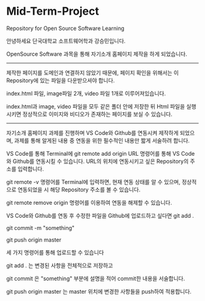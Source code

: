 # Mid-Term-Project
Repository for Open Source Software Learning

안녕하세요 단국대학교 소프트웨어학과 강승민입니다.

OpenSource Software 과목을 통해 자기소개 홈페이지 제작을 하게 되었습니다.

****************************************************************************************************************************************************
제작한 페이지를 도메인과 연결하지 않았기 때문에, 페이지 확인을 위해서는 이 Repository에 있는 파일을 다운받으셔야 합니다.

index.html 파일, image파일 2개, video 파일 1개로 이루어져있습니다.

index.html과 image, video 파일을 모두 같은 폴더 안에 저장한 뒤 Html 파일을 실행시키면 정상적으로 이미지와 비디오가 존재하는 페이지를 보실 수 있습니다.
****************************************************************************************************************************************************


자기소개 홈페이지 과제를 진행하며 VS Code와 Github를 연동시켜 제작하게 되었으며, 
과제를 통해 알게된 내용 중 연동을 위한 필수적인 내용만 짧게 서술하려 합니다.

VS Code를 통해 Terminal에
git remote add origin URL 명령어를 통해 VS Code와 Github를 연동시킬 수 있습니다.
URL의 위치에 연동시키고 싶은 Repository의 주소를 입력합니다.

git remote -v 명령어를 Terminal에 입력하면, 현재 연동 상태를 알 수 있으며,
정상적으로 연동되었을 시 해당 Repository 주소를 볼 수 있습니다.

git remote remove origin 명령어를 이용하여 연동을 해제할 수 있습니다.

VS Code와 Github를 연동 후 수정한 파일을 Github에 업로드하고 싶다면
git add .

git commit -m "something"

git push origin master

세 가지 명령어를 통해 업로드할 수 있습니다

git add . 는 변경된 사항을 전체적으로 저장하고

git commit 은 "something" 부분에 설명을 적어 commit한 내용을 서술합니다.

git push origin master 는 master 위치에 변경한 사항들을 push하여 적용합니다.
